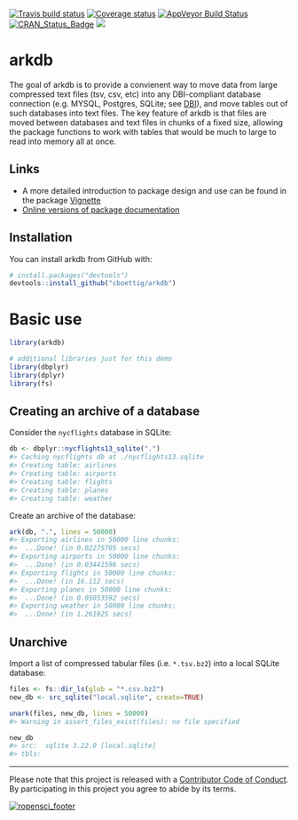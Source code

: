 
[![Travis build
status](https://travis-ci.org/cboettig/arkdb.svg?branch=master)](https://travis-ci.org/cboettig/arkdb)
[![Coverage
status](https://codecov.io/gh/cboettig/arkdb/branch/master/graph/badge.svg)](https://codecov.io/github/cboettig/arkdb?branch=master)
[![AppVeyor Build
Status](https://ci.appveyor.com/api/projects/status/github/cboettig/arkdb?branch=master&svg=true)](https://ci.appveyor.com/project/cboettig/arkdb)
[![CRAN\_Status\_Badge](http://www.r-pkg.org/badges/version/arkdb)](https://cran.r-project.org/package=arkdb)
[![](https://badges.ropensci.org/224_status.svg)](https://github.com/ropensci/onboarding/issues/224)

<!-- README.md is generated from README.Rmd. Please edit that file -->

# arkdb

The goal of arkdb is to provide a convienent way to move data from large
compressed text files (tsv, csv, etc) into any DBI-compliant database
connection (e.g. MYSQL, Postgres, SQLite; see
[DBI](https://db.rstudio.com/dbi/)), and move tables out of such
databases into text files. The key feature of arkdb is that files are
moved between databases and text files in chunks of a fixed size,
allowing the package functions to work with tables that would be much to
large to read into memory all at once.

## Links

  - A more detailed introduction to package design and use can be found
    in the package
    [Vignette](https://cboettig.github.io/arkdb/articles/arkdb_intro.html)
  - [Online versions of package
    documentation](https://cboettig.github.io/arkdb)

## Installation

You can install arkdb from GitHub with:

``` r
# install.packages("devtools")
devtools::install_github("cboettig/arkdb")
```

# Basic use

``` r
library(arkdb)

# additional libraries just for this demo
library(dbplyr)
library(dplyr)
library(fs)
```

## Creating an archive of a database

Consider the `nycflights` database in SQLite:

``` r
db <- dbplyr::nycflights13_sqlite(".")
#> Caching nycflights db at ./nycflights13.sqlite
#> Creating table: airlines
#> Creating table: airports
#> Creating table: flights
#> Creating table: planes
#> Creating table: weather
```

Create an archive of the database:

``` r
ark(db, ".", lines = 50000)
#> Exporting airlines in 50000 line chunks:
#>  ...Done! (in 0.02275705 secs)
#> Exporting airports in 50000 line chunks:
#>  ...Done! (in 0.03441596 secs)
#> Exporting flights in 50000 line chunks:
#>  ...Done! (in 16.112 secs)
#> Exporting planes in 50000 line chunks:
#>  ...Done! (in 0.05053592 secs)
#> Exporting weather in 50000 line chunks:
#>  ...Done! (in 1.261925 secs)
```

## Unarchive

Import a list of compressed tabular files (i.e. `*.tsv.bz2`) into a
local SQLite database:

``` r
files <- fs::dir_ls(glob = "*.csv.bz2")
new_db <- src_sqlite("local.sqlite", create=TRUE)

unark(files, new_db, lines = 50000)
#> Warning in assert_files_exist(files): no file specified

new_db
#> src:  sqlite 3.22.0 [local.sqlite]
#> tbls:
```

-----

Please note that this project is released with a [Contributor Code of
Conduct](CODE_OF_CONDUCT.md). By participating in this project you agree
to abide by its
terms.

[![ropensci\_footer](https://ropensci.org/public_images/ropensci_footer.png)](https://ropensci.org)
